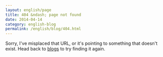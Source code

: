 ```yaml
---
layout: english/page
title: 404 &ndash; page not found
date: 2014-04-14
category: english-blog
permalink: /english/blog/404.html
---
```


<p>Sorry, I've misplaced that URL, or it's pointing to something that doesn't exist. Head back to <a href="{{ site.english.blog.url }}">blogs</a> to try finding it again.</p>
